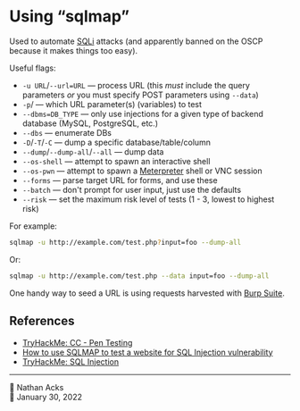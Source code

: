 # Using “sqlmap”

Used to automate [SQLi](sql-injection.md) attacks (and apparently banned on the OSCP because it makes things too easy).

Useful flags:

* `-u URL`/`--url=URL` — process URL (this *must* include the query parameters *or* you must specify POST parameters using `--data`)
* `-p`/ — which URL parameter(s) (variables) to test
* `--dbms=DB_TYPE` — only use injections for a given type of backend database (MySQL, PostgreSQL, etc.)
* `--dbs` — enumerate DBs
* `-D`/`-T`/`-C` — dump a specific database/table/column
* `--dump`/`--dump-all`/`--all` — dump data
* `--os-shell` — attempt to spawn an interactive shell
* `--os-pwn` — attempt to spawn a [Meterpreter](metasploit.md) shell or VNC session
* `--forms` — parse target URL for forms, and use these
* `--batch` — don't prompt for user input, just use the defaults
* `--risk` — set the maximum risk level of tests (1 - 3, lowest to highest risk)

For example:

```bash
sqlmap -u http://example.com/test.php?input=foo --dump-all
```

Or:

```bash
sqlmap -u http://example.com/test.php --data input=foo --dump-all
```

One handy way to seed a URL is using requests harvested with [Burp Suite](burp-suite.md).

## References

* [TryHackMe: CC - Pen Testing](tryhackme-cc-pen-testing.md)
* [How to use SQLMAP to test a website for SQL Injection vulnerability](https://www.geeksforgeeks.org/use-sqlmap-test-website-sql-injection-vulnerability/)
* [TryHackMe: SQL Injection](tryhackme-sql-injection.md)

- - - -

👤 Nathan Acks  
📅 January 30, 2022
